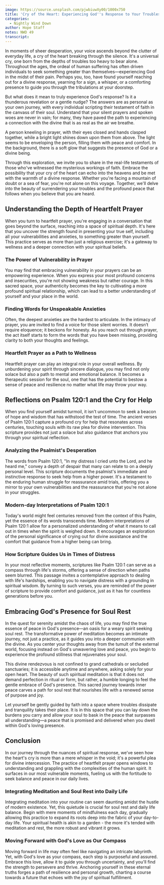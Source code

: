 ```yaml
---
image: https://source.unsplash.com/pjwbiuwXy00/1000x750
title: 'Cry of the Heart: Experiencing God''s Response to Your Troubles'
categories:
  - Nightly Wind Down
author: Hope Staff
notes: NWD 49
transcript:
---
```

In moments of sheer desperation, your voice ascends beyond the clutter of everyday life, a cry of the heart breaking through the silence. It's a universal cry, one born from the depths of troubles too heavy to bear alone. Throughout the ages, the ordeal of human suffering has often driven individuals to seek something greater than themselves—experiencing God in the midst of their pain. Perhaps you, too, have found yourself reaching out for a divine response, yearning for a sign, a whisper, or a comforting presence to guide you through the tribulations at your doorstep.

But what does it mean to truly experience God's response? Is it a thunderous revelation or a gentle nudge? The answers are as personal as your own journey, with every individual scripting their testament of faith in the canvass of their soul. Understand that your silent prayers and spoken woes are never in vain; for many, they have paved the path to experiencing a connection with the divine that is as real as the air we breathe.

A person kneeling in prayer, with their eyes closed and hands clasped together, while a bright light shines down upon them from above. The light seems to be enveloping the person, filling them with peace and comfort. In the background, there is a soft glow that suggests the presence of God or a divine being.

Through this exploration, we invite you to share in the real-life testaments of those who've witnessed the mysterious workings of faith. Embrace the possibility that your cry of the heart can echo into the heavens and be met with the warmth of a divine response. Whether you're facing a mountain of doubt or a sea of fear, you're not alone on this voyage. Together, we'll delve into the beauty of surrendering your troubles and the profound peace that follows when you believe that you are heard.

## **Understanding the Depth of Heartfelt Prayer**

When you turn to heartfelt prayer, you're engaging in a conversation that goes beyond the surface, reaching into a space of spiritual depth. It's here that you uncover the strength found in presenting your true self, including all your vulnerabilities and anxieties, to something greater than yourself. This practice serves as more than just a religious exercise; it's a gateway to wellness and a deeper connection with your spiritual beliefs.

### **The Power of Vulnerability in Prayer**

You may find that embracing vulnerability in your prayers can be an empowering experience. When you express your most profound concerns and insecurities, you're not showing weakness but rather courage. In this sacred space, your authenticity becomes the key to cultivating a more profound spiritual relationship, which can lead to a better understanding of yourself and your place in the world.

### **Finding Words for Unspeakable Anxieties**

Often, the deepest anxieties are the hardest to articulate. In the intimacy of prayer, you are invited to find a voice for those silent worries. It doesn’t require eloquence; it beckons for honesty. As you reach out through prayer, the act itself starts to form the words that you have been missing, providing clarity to both your thoughts and feelings.

### **Heartfelt Prayer as a Path to Wellness**

Heartfelt prayer can play an integral role in your overall wellness. By unburdening your spirit through sincere dialogue, you may find not only solace but also a path to mental and emotional balance. It becomes a therapeutic session for the soul, one that has the potential to bestow a sense of peace and resilience no matter what life may throw your way.

## **Reflections on Psalm 120:1 and the Cry for Help**

When you find yourself amidst turmoil, it isn't uncommon to seek a beacon of hope and wisdom that has withstood the test of time. The ancient verses of Psalm 120:1 capture a profound cry for help that resonates across centuries, touching souls with its raw plea for divine intervention. This scripture provides not just a solace but also guidance that anchors you through your spiritual reflection.

### **Analyzing the Psalmist's Desperation**

The words from Psalm 120:1, "In my distress I cried unto the Lord, and he heard me," convey a depth of despair that many can relate to on a deeply personal level. This scripture documents the psalmist's immediate and instinctive response to seek help from a higher power. It's a testament to the enduring human struggle for reassurance amid trials, offering you a mirror to your own vulnerabilities and the reassurance that you're not alone in your struggles.

### **Modern-day Interpretations of Psalm 120:1**

Today's world might feel centuries removed from the context of this Psalm, yet the essence of its words transcends time. Modern interpretations of Psalm 120:1 allow for a personalized understanding of what it means to call out in times when the spirit is weighed down. It encourages an exploration of the personal significance of crying out for divine assistance and the comfort that guidance from a higher being can bring.

### **How Scripture Guides Us in Times of Distress**

In your most reflective moments, scriptures like Psalm 120:1 can serve as a compass through life's storms, offering a sense of direction when paths seem blurred. This passage invites a contemplative approach to dealing with life's hardships, enabling you to navigate distress with a grounding in spiritual wisdom. By turning to such verses, you are reminded of the power of scripture to provide comfort and guidance, just as it has for countless generations before you.

## **Embracing God's Presence for Soul Rest**

In the quest for serenity amidst the chaos of life, you may find the true essence of peace in God's presence—an oasis for a weary spirit seeking soul rest. The transformative power of meditation becomes an intimate journey, not just a practice, as it guides you into a deeper communion with the divine. As you center your thoughts away from the tumult of the external world, focusing instead on God's unwavering love and peace, you begin to experience the profound stillness that rejuvenates your soul.

This divine rendezvous is not confined to grand cathedrals or secluded sanctuaries; it is accessible anytime and anywhere, asking solely for your open heart. The beauty of such spiritual meditation is that it does not demand perfection in ritual or form, but rather, a humble longing to feel the gentle embrace of God's presence. This sacred journey towards inner peace carves a path for soul rest that nourishes life with a renewed sense of purpose and joy.

Let yourself be gently guided by faith into a space where troubles dissipate and tranquility takes their place. It is in this space that you can lay down the burdens you carry and allow your soul to bask in the peace that surpasses all understanding—a peace that is promised and delivered when you dwell within God's loving presence.

## **Conclusion**

In our journey through the nuances of spiritual response, we've seen how the heart's cry is more than a mere whisper in the void; it's a powerful plea for divine intercession. The practice of heartfelt prayer opens windows to understanding and grappling with the complexities of the human spirit. It surfaces in our most vulnerable moments, fueling us with the fortitude to seek balance and peace in our daily lives.

### **Integrating Meditation and Soul Rest into Daily Life**

Integrating meditation into your routine can seem daunting amidst the hustle of modern existence. Yet, this quietude is crucial for soul rest and daily life balance. Begin with mere moments of mindfulness each day, gradually allowing this practice to expand its roots deep into the fabric of your day-to-day life. Your spiritual health is akin to a garden - the more it's tended with meditation and rest, the more robust and vibrant it grows.

### **Moving Forward with God's Love as Our Compass**

Moving forward in life may often feel like navigating an intricate labyrinth. Yet, with God's love as your compass, each step is purposeful and assured. Embrace this love, allow it to guide you through uncertainty, and you'll find the strength to persevere and thrive. Anchoring yourself in these eternal truths forges a path of resilience and personal growth, charting a course towards a future that echoes with the joy of spiritual fulfillment.

<br>